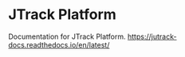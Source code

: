 # JTrack Platform
  Documentation for JTrack Platform.
  https://jutrack-docs.readthedocs.io/en/latest/
